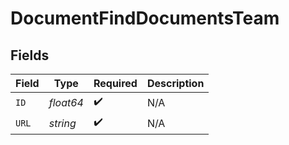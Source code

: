# DocumentFindDocumentsTeam


## Fields

| Field              | Type               | Required           | Description        |
| ------------------ | ------------------ | ------------------ | ------------------ |
| `ID`               | *float64*          | :heavy_check_mark: | N/A                |
| `URL`              | *string*           | :heavy_check_mark: | N/A                |